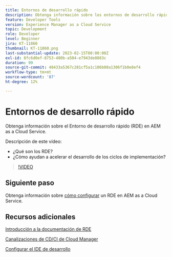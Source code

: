 ```yaml
---
title: Entornos de desarrollo rápido
description: Obtenga información sobre los entornos de desarrollo rápido de AEM, qué son y cómo pueden ayudar a acelerar el desarrollo hasta los ciclos de implementación.
feature: Developer Tools
version: Experience Manager as a Cloud Service
topic: Development
role: Developer
level: Beginner
jira: KT-11860
thumbnail: KT-11860.png
last-substantial-update: 2023-02-15T00:00:00Z
exl-id: 8fc6d0ef-8753-480b-a504-e7943de8883c
duration: 99
source-git-commit: 48433a5367c281cf5a1c106b08a1306f1b0e8ef4
workflow-type: tm+mt
source-wordcount: '87'
ht-degree: 12%

---
```


# Entornos de desarrollo rápido

Obtenga información sobre el Entorno de desarrollo rápido (RDE) en AEM as a Cloud Service.

Descripción de este vídeo:

- ¿Qué son los RDE?
- ¿Cómo ayudan a acelerar el desarrollo de los ciclos de implementación?

>[!VIDEO](https://video.tv.adobe.com/v/3414128?quality=12&learn=on)

## Siguiente paso

Obtenga información sobre [cómo configurar](./how-to-setup.md) un RDE en AEM as a Cloud Service.

## Recursos adicionales

[Introducción a la documentación de RDE](https://experienceleague.adobe.com/docs/experience-manager-cloud-service/content/implementing/developing/rapid-development-environments.html#introduction)

[Canalizaciones de CD/CI de Cloud Manager](https://experienceleague.adobe.com/docs/experience-manager-cloud-service/content/implementing/using-cloud-manager/cicd-pipelines/introduction-ci-cd-pipelines.html)

[Configurar el IDE de desarrollo](https://experienceleague.adobe.com/docs/experience-manager-learn/cloud-service/local-development-environment-set-up/development-tools.html?lang=es)
